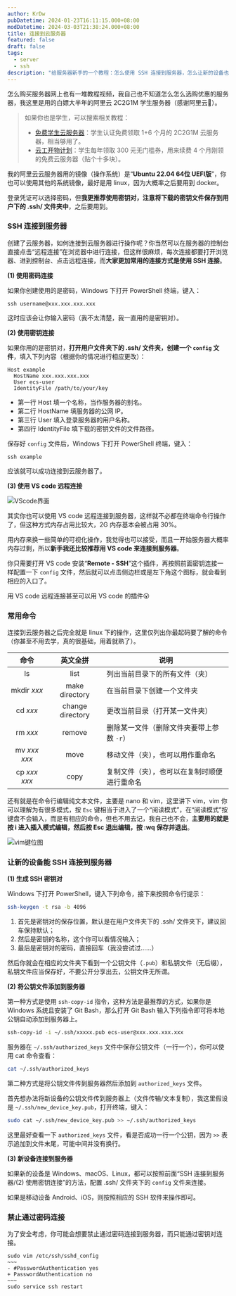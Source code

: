 ```yaml
---
author: KrDw
pubDatetime: 2024-01-23T16:11:15.000+08:00
modDatetime: 2024-03-03T21:38:24.000+08:00
title: 连接到云服务器
featured: false
draft: false
tags:
  - server
  - ssh
description: "给服务器新手的一个教程：怎么使用 SSH 连接到服务器，怎么让新的设备也能 SSH 连接到服务器以及如何禁用密码登录只用密钥登录。"
---
```


怎么购买服务器网上也有一堆教程视频，我自己也不知道怎么怎么选购优惠的服务器，我这里是用的白嫖大半年的阿里云 2C2G1M 学生服务器（感谢阿里云🙏）。

> 如果你也是学生，可以搜索相关教程：
>
> - [免费学生云服务器](https://developer.aliyun.com/plan/student)：学生认证免费领取 1+6 个月的 2C2G1M 云服务器，相当够用了。
> - [云工开物计划](https://university.aliyun.com/)：学生每年领取 300 元无门槛券，用来续费 4 个月刚领的免费云服务器（贴个十多块）。

我的阿里云云服务器用的镜像（操作系统）是“**Ubuntu 22.04 64位 UEFI版**”，你也可以使用其他的系统镜像，最好是用 linux，因为大概率之后要用到 docker。

登录凭证可以选择密码，但**我更推荐使用密钥对，注意将下载的密钥文件保存到用户下的 .ssh/ 文件夹中**，之后要用到。

### SSH 连接到服务器

创建了云服务器，如何连接到云服务器进行操作呢？你当然可以在服务器的控制台直接点击“远程连接”在浏览器中进行连接，但这样很麻烦，每次连接都要打开浏览器、进到控制台、点击远程连接，而**大家更加常用的连接方式是使用 SSH 连接**。

**(1) 使用密码连接**

如果你创建使用的是密码，Windows 下打开 PowerShell 终端，键入：

```shell
ssh username@xxx.xxx.xxx.xxx
```

这时应该会让你输入密码（我不太清楚，我一直用的是密钥对）。

**(2) 使用密钥连接**

如果你用的是密钥对，**打开用户文件夹下的 .ssh/ 文件夹，创建一个 `config` 文件**，填入下列内容（根据你的情况进行相应更改）：

```
Host example
  HostName xxx.xxx.xxx.xxx
  User ecs-user
  IdentityFile /path/to/your/key
```

- 第一行 Host 填一个名称，当作服务器的别名。
- 第二行 HostName 填服务器的公网 IP。
- 第三行 User 填入登录服务器的用户名称。
- 第四行 IdentityFile 填下载的密钥文件的文件路径。

保存好 `config` 文件后，Windows 下打开 PowerShell 终端，键入：

```shell
ssh example
```

应该就可以成功连接到云服务器了。

**(3) 使用 VS code 远程连接**

![VScode界面](https://img.k1r.in/2024/05/picgo_b74bf600e373ff9da6da8b70d1721da5.png)

其实你也可以使用 VS code 远程连接到服务器，这样就不必都在终端命令行操作了，但这种方式内存占用比较大，2G 内存基本会被占用 30%。

用内存来换一些简单的可视化操作，我觉得也可以接受，而且一开始服务器大概率内存过剩，所以**新手我还比较推荐用 VS code 来连接到服务器**。

你只需要打开 VS code 安装“**Remote - SSH**”这个插件，再按照前面密钥连接一样配置一下 `config` 文件，然后就可以点击侧边栏或是左下角这个图标，就会看到相应的入口了。

用 VS code 远程连接甚至可以用 VS code 的插件😮

### 常用命令

连接到云服务器之后完全就是 linux 下的操作，这里仅列出你最起码要了解的命令（你甚至不用去学，真的很基础，用着就熟了）。

|      命令      |     英文全拼     | 说明                                         |
| :------------: | :--------------: | -------------------------------------------- |
|       ls       |       list       | 列出当前目录下的所有文件（夹）               |
|  mkdir _xxx_   |  make directory  | 在当前目录下创建一个文件夹                   |
|    cd _xxx_    | change directory | 更改当前目录（打开某一文件夹）               |
|    rm _xxx_    |      remove      | 删除某一文件（删除文件夹要带上参数 `-r`）    |
| mv _xxx_ _xxx_ |       move       | 移动文件（夹），也可以用作重命名             |
| cp _xxx_ _xxx_ |       copy       | 复制文件（夹），也可以在复制时顺便进行重命名 |

还有就是在命令行编辑纯文本文件，主要是 nano 和 vim，这里讲下 vim，vim 你可以理解为有很多模式，按 `Esc` 键相当于进入了一个“阅读模式”，在“阅读模式”按键盘不会输入，而是有相应的命令，但也不用去记，我自己也不会，**主要用的就是按 i 进入插入模式编辑，然后按 Esc 退出编辑，按 :wq 保存并退出**。

![vim键位图](https://img.k1r.in/2024/05/picgo_acc327dfe0d5328c1ad102179c70b641.gif)

### 让新的设备能 SSH 连接到服务器

**(1) 生成 SSH 密钥对**

Windows 下打开 PowerShell，键入下列命令，接下来按照命令行提示：

```bash
ssh-keygen -t rsa -b 4096
```

1. 首先是密钥对的保存位置，默认是在用户文件夹下的 .ssh/ 文件夹下，建议回车保持默认；
2. 然后是密钥的名称，这个你可以看情况输入；
3. 最后是密钥对的密码，直接回车（我没尝试过……）

然后你就会在相应的文件夹下看到一个公钥文件（`.pub`）和私钥文件（无后缀），私钥文件应当保存好，不要公开分享出去，公钥文件无所谓。

**(2) 将公钥文件添加到服务器**

第一种方式是使用 `ssh-copy-id` 指令，这种方法是最推荐的方式，如果你是 Windows 系统且安装了 Git Bash，那么打开 Git Bash 输入下列指令即可将本地公钥自动添加到服务器上。

```bash
ssh-copy-id -i ~/.ssh/xxxxx.pub ecs-user@xxx.xxx.xxx.xxx
```

服务器在 `~/.ssh/authorized_keys` 文件中保存公钥文件（一行一个），你可以使用 cat 命令查看：

```bash
cat ~/.ssh/authorized_keys
```

第二种方式是将公钥文件传到服务器然后添加到 `authorized_keys` 文件。

首先想办法将新设备的公钥文件传到服务器上（文件传输/文本复制），我这里假设是 `~/.ssh/new_device_key.pub`，打开终端，键入：

```bash
sudo cat ~/.ssh/new_device_key.pub >> ~/.ssh/authorized_keys
```

这里最好查看一下 `authorized_keys` 文件，看是否成功一行一个公钥，因为 `>>` 表示追加到文件末尾，可能中间并没有换行。

**(3) 新设备连接到服务器**

如果新的设备是 Windows、macOS、Linux，都可以按照前面“SSH 连接到服务器/(2) 使用密钥连接”的方法，配置 .ssh/ 文件夹下的 `config` 文件来连接。

如果是移动设备 Android、iOS，则按照相应的 SSH 软件来操作即可。

### 禁止通过密码连接

为了安全考虑，你可能会想要禁止通过密码连接到服务器，而只能通过密钥对连接。

```shell
sudo vim /etc/ssh/sshd_config
~~~
- #PasswordAuthentication yes
+ PasswordAuthentication no
~~~
sudo service ssh restart
```
